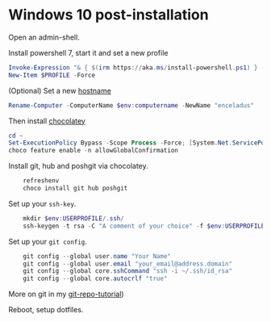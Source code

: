 # Windows 10 post-installation

Open an admin-shell.

Install powershell 7, start it and set a new profile

```powershell
Invoke-Expression "& { $(irm https://aka.ms/install-powershell.ps1) } -UseMSI -Preview"
New-Item $PROFILE -Force
```

(Optional) Set a new [hostname](http://seriss.com/people/erco/unixtools/hostnames.html)

```powershell
Rename-Computer -ComputerName $env:computername -NewName "enceladus"
```

Then install [chocolatey](https://chocolatey.org/)

```powershell
cd ~
Set-ExecutionPolicy Bypass -Scope Process -Force; [System.Net.ServicePointManager]::SecurityProtocol = [System.Net.ServicePointManager]::SecurityProtocol -bor 3072; iex ((New-Object System.Net.WebClient).DownloadString('https://chocolatey.org/install.ps1'))
choco feature enable -n allowGlobalConfirmation
```

Install git, hub and poshgit via chocolatey.

```powershell
    refreshenv
    choco install git hub poshgit
```

Set up your `ssh-key`.

```powershell
    mkdir $env:USERPROFILE/.ssh/
    ssh-keygen -t rsa -C "A comment of your choice" -f $env:USERPROFILE/.ssh/id_rsa
```

Set up your `git config`.

```powershell
    git config --global user.name "Your Name"
    git config --global user.email "your_email@address.domain"
    git config --global core.sshCommand "ssh -i ~/.ssh/id_rsa"
    git config --global core.autocrlf "true"
```

More on git in my [git-repo-tutorial](how-to_init_a_git_repo.md#preparations))

Reboot, setup dotfiles.
